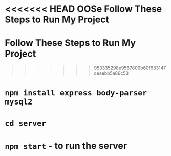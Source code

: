 <<<<<<< HEAD
OOSe Follow These Steps to Run My Project
=======
# Follow These Steps to Run My Project
>>>>>>> 953335298e9567800b60f633147ceaebb5a86c53

# `npm install express body-parser mysql2`

# `cd server`

# `npm start` - to run the server
